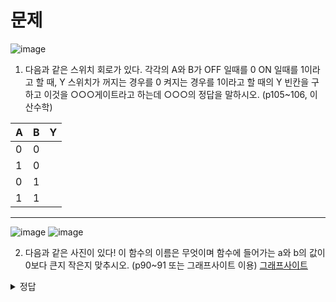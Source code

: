 # 문제
![image](https://github.com/sejongsmarcle/2024_Winter_Ai_study/assets/81272875/7cf6f596-2164-4aa8-a773-d1d7de6ff5ad)

1. 다음과 같은 스위치 회로가 있다. 각각의 A와 B가 OFF 일때를 0 ON 일때를 1이라고 할 때,
Y 스위치가 꺼지는 경우를 0 켜지는 경우를 1이라고 할 때의 Y 빈칸을 구하고 이것을 ○○○게이트라고 하는데 ○○○의 정답을 말하시오. (p105~106, 이산수학)

|A|B|Y|
|------|---|---|
|0|0||
|1|0||
|0|1||
|1|1||

----

![image](https://github.com/sejongsmarcle/2024_Winter_Ai_study/assets/81272875/1f99247e-0f36-4614-a17e-b28d91fbc75b)
![image](https://github.com/sejongsmarcle/2024_Winter_Ai_study/assets/81272875/37042e4d-89c9-45b2-8b8d-9ea3b65da982)

2. 다음과 같은 사진이 있다! 이 함수의 이름은 무엇이며 함수에 들어가는 a와 b의 값이 0보다 큰지 작은지 맞추시오.  (p90~91 또는 그래프사이트 이용) [그래프사이트](https://www.desmos.com/calculator/ifg3mwmqun?lang=ko)




<details>
<summary>정답</summary>

1번 : XOR
|A|B|Y|
|------|---|---|
|0|0|0|
|1|0|1|
|0|1|1|
|1|1|0|

2번: 시그모이드 함수
a<0
b>0
</details>
